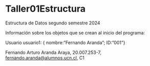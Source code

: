# Taller01Estructura
Estructura de Datos segundo semestre 2024

Información sobre los objetos que se crean al inicio del programa:

Usuario usuario1: { nombre:”Fernando Aranda”; ID:”001”}

Fernando Arturo Aranda Araya, 20.007.253-7, fernando.aranda@alumnos.ucn.cl, C1